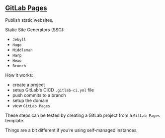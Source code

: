 ## [GitLab Pages](https://docs.gitlab.com/ee/user/project/pages/index.html)

Publish static websites.  

Static Site Generators (SSG):
* `Jekyll`
* `Hugo`
* `Middleman`
* `Harp`
* `Hexo`
* `Brunch`

How it works:  
* create a project
* setup GitLab's CICD `.gitlab-ci.yml` file
* push commits to a branch
* setup the domain
* view `GitLab Pages`

These steps can be tested by creating a GitLab project from a `GitLab Pages` template.  

Things are a bit different if you’re using self-managed instances.  
